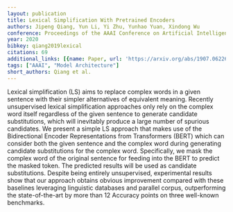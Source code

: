 ```yaml
---
layout: publication
title: Lexical Simplification With Pretrained Encoders
authors: Jipeng Qiang, Yun Li, Yi Zhu, Yunhao Yuan, Xindong Wu
conference: Proceedings of the AAAI Conference on Artificial Intelligence
year: 2020
bibkey: qiang2019lexical
citations: 69
additional_links: [{name: Paper, url: 'https://arxiv.org/abs/1907.06226'}]
tags: ["AAAI", "Model Architecture"]
short_authors: Qiang et al.
---
```

Lexical simplification (LS) aims to replace complex words in a given sentence
with their simpler alternatives of equivalent meaning. Recently unsupervised
lexical simplification approaches only rely on the complex word itself
regardless of the given sentence to generate candidate substitutions, which
will inevitably produce a large number of spurious candidates. We present a
simple LS approach that makes use of the Bidirectional Encoder Representations
from Transformers (BERT) which can consider both the given sentence and the
complex word during generating candidate substitutions for the complex word.
Specifically, we mask the complex word of the original sentence for feeding
into the BERT to predict the masked token. The predicted results will be used
as candidate substitutions. Despite being entirely unsupervised, experimental
results show that our approach obtains obvious improvement compared with these
baselines leveraging linguistic databases and parallel corpus, outperforming
the state-of-the-art by more than 12 Accuracy points on three well-known
benchmarks.
